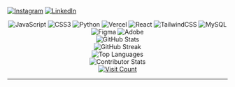 [![Instagram](https://img.shields.io/badge/Instagram-%23E4405F.svg?logo=Instagram&logoColor=white)](https://instagram.com/refastygm_) 
[![LinkedIn](https://img.shields.io/badge/LinkedIn-%230077B5.svg?logo=linkedin&logoColor=white)](https://linkedin.com/in/RefaSetyagama)

<div align="center">
  <img src="https://img.shields.io/badge/javascript-%23323330.svg?style=for-the-badge&logo=javascript&logoColor=%23F7DF1E" alt="JavaScript" />
  <img src="https://img.shields.io/badge/css3-%231572B6.svg?style=for-the-badge&logo=css3&logoColor=white" alt="CSS3" />
  <img src="https://img.shields.io/badge/python-3670A0?style=for-the-badge&logo=python&logoColor=ffdd54" alt="Python" />
  <img src="https://img.shields.io/badge/vercel-%23000000.svg?style=for-the-badge&logo=vercel&logoColor=white" alt="Vercel" />
  <img src="https://img.shields.io/badge/react-%2320232a.svg?style=for-the-badge&logo=react&logoColor=%2361DAFB" alt="React" />
  <img src="https://img.shields.io/badge/tailwindcss-%2338B2AC.svg?style=for-the-badge&logo=tailwind-css&logoColor=white" alt="TailwindCSS" />
  <img src="https://img.shields.io/badge/mysql-4479A1.svg?style=for-the-badge&logo=mysql&logoColor=white" alt="MySQL" />
  <img src="https://img.shields.io/badge/figma-%23F24E1E.svg?style=for-the-badge&logo=figma&logoColor=white" alt="Figma" />
  <img src="https://img.shields.io/badge/adobe-%23FF0000.svg?style=for-the-badge&logo=adobe&logoColor=white" alt="Adobe" />
</div>

<div align="center">
  <img src="https://github-readme-stats.vercel.app/api?username=gamastronger&theme=dark&hide_border=false&include_all_commits=false&count_private=false" alt="GitHub Stats" />
  <br/>
  <img src="https://github-readme-streak-stats.herokuapp.com/?user=gamastronger&theme=dark&hide_border=false" alt="GitHub Streak" />
  <br/>
  <img src="https://github-readme-stats.vercel.app/api/top-langs/?username=gamastronger&theme=dark&hide_border=false&include_all_commits=false&count_private=false&layout=compact" alt="Top Languages" />
</div>

<div align="center">
  <img src="https://github-contributor-stats.vercel.app/api?username=gamastronger&limit=5&theme=dark&combine_all_yearly_contributions=true" alt="Contributor Stats" />
  <br/>
  <a href="https://visitcount.itsvg.in">
    <img src="https://visitcount.itsvg.in/api?id=gamastronger&icon=0&color=0" alt="Visit Count" />
  </a>
</div>

---

<!-- Proudly created with GPRM ( https://gprm.itsvg.in ) -->
